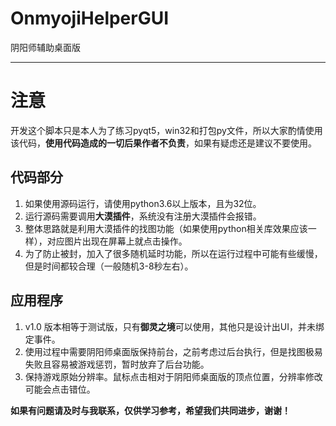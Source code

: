 # OnmyojiHelperGUI
阴阳师辅助桌面版

------

# 注意

开发这个脚本只是本人为了练习pyqt5，win32和打包py文件，所以大家酌情使用该代码，**使用代码造成的一切后果作者不负责**，如果有疑虑还是建议不要使用。

## 代码部分

1. 如果使用源码运行，请使用python3.6以上版本，且为32位。
2. 运行源码需要调用**大漠插件**，系统没有注册大漠插件会报错。
3. 整体思路就是利用大漠插件的找图功能（如果使用python相关库效果应该一样），对应图片出现在屏幕上就点击操作。
4. 为了防止被封，加入了很多随机延时功能，所以在运行过程中可能有些缓慢，但是时间都较合理（一般随机3-8秒左右）。

## 应用程序

1. v1.0 版本相等于测试版，只有**御灵之境**可以使用，其他只是设计出UI，并未绑定事件。
2. 使用过程中需要阴阳师桌面版保持前台，之前考虑过后台执行，但是找图极易失败且容易被游戏惩罚，暂时放弃了后台功能。
3. 保持游戏原始分辨率。鼠标点击相对于阴阳师桌面版的顶点位置，分辨率修改可能会点击错位。

**如果有问题请及时与我联系，仅供学习参考，希望我们共同进步，谢谢！**
